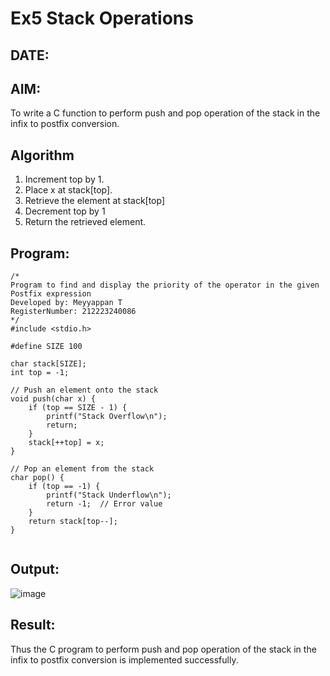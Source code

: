 # Ex5 Stack Operations
## DATE:
## AIM:
To write a C function to perform push and pop operation of the stack in the infix to postfix conversion.

## Algorithm
1. Increment top by 1.
2. Place x at stack[top].
3. Retrieve the element at stack[top]
4. Decrement top by 1
5. Return the retrieved element.

## Program:
```
/*
Program to find and display the priority of the operator in the given Postfix expression
Developed by: Meyyappan T
RegisterNumber: 212223240086 
*/
#include <stdio.h>

#define SIZE 100

char stack[SIZE];
int top = -1;

// Push an element onto the stack
void push(char x) {
    if (top == SIZE - 1) {
        printf("Stack Overflow\n");
        return;
    }
    stack[++top] = x;
}

// Pop an element from the stack
char pop() {
    if (top == -1) {
        printf("Stack Underflow\n");
        return -1;  // Error value
    }
    return stack[top--];
}


```

## Output:
![image](https://github.com/user-attachments/assets/0af51829-ab47-44bf-8b06-4a6950af971e)



## Result:
Thus the C program to perform push and pop operation of the stack in the infix to postfix conversion is implemented successfully.
